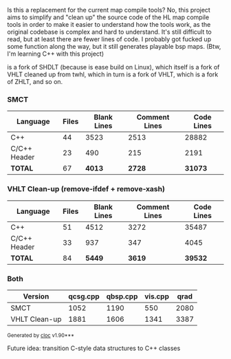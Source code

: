 Is this a replacement for the current map compile tools? No, this project aims to simplify and "clean up" the source code of the HL map compile tools in order to make it easier to understand how the tools work, as the original codebase is complex and hard to understand. It's still difficult to read, but at least there are fewer lines of code. I probably got fucked up some function along the way, but it still generates playable bsp maps. (Btw, I'm learning C++ with this project)

is a fork of SHDLT (because is ease build on Linux), which itself is a fork of VHLT cleaned up from twhl, which in turn is a fork of VHLT, which is a fork of ZHLT, and so on.

### SMCT

| Language       | Files | Blank Lines | Comment Lines | Code Lines |
|----------------|-------|-------------|---------------|------------|
| C++            | 44    | 3523        | 2513          | 28882      |
| C/C++ Header   | 23    | 490         | 215           | 2191       |
| **TOTAL**        | 67    | **4013**    | **2728**      | **31073**  |


### VHLT Clean-up (remove-ifdef + remove-xash)

| Language         | Files | Blank Lines | Comment Lines | Code Lines |
|------------------|-------|-------------|---------------|------------|
| C++              | 51    | 4512        | 3272          | 35487      |
| C/C++ Header     | 33    | 937         | 347           | 4045       |
| **TOTAL**          | 84    | **5449**    | **3619**      | **39532**  |




### Both
| Version          | qcsg.cpp    |      qbsp.cpp | vis.cpp       | qrad |
|------------------|-------------|---------------|------------|------|
| SMCT |1052 |1190  |550 | 2080|
| VHLT Clean-up | 1881| 1606 |1341| 3387|


<sup>Generated by [cloc](https://github.com/AlDanial/cloc) v1.90***</sup>



Future idea: transition C-style data structures to C++ classes
